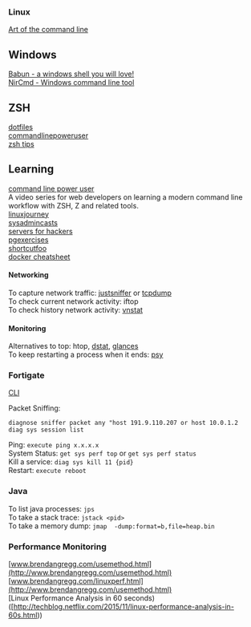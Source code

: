 ### Linux

[Art of the command line](https://github.com/jlevy/the-art-of-command-line)  

## Windows
[Babun - a windows shell you will love!](https://babun.github.io/)  
[NirCmd - Windows command line tool](http://www.nirsoft.net/utils/nircmd.html?2)  


## ZSH

[dotfiles](http://github.com/egis/dotfiles)  
[commandlinepoweruser](http://commandlinepoweruser.com/)  
[zsh tips](http://www.rayninfo.co.uk/tips/zshtips.html)  

## Learning
[command line power user](http://commandlinepoweruser.com/)  
A video series for web developers on learning a modern command line workflow with ZSH, Z and related tools.  
[linuxjourney](https://linuxjourney.com/)  
[sysadmincasts](https://sysadmincasts.com/)  
[servers for hackers](https://serversforhackers.com)  
[pgexercises](https://pgexercises.com/)  
[shortcutfoo](https://www.shortcutfoo.com/)  
[docker cheatsheet](https://github.com/wsargent/docker-cheat-sheet)  


#### Networking
To capture network traffic: [justsniffer]( http://justniffer.sourceforge.net) or [tcpdump](http://www.thegeekstuff.com/2010/08/tcpdump-command-examples/)  
To check current network activity: iftop  
To check history network activity: [vnstat](http://humdi.net/vnstat/man/vnstat.html)  
#### Monitoring
Alternatives to top: htop, [dstat](http://dag.wiee.rs/home-made/dstat/), [glances](https://github.com/nicolargo/glances)  
To keep restarting a process when it ends: [psy](https://github.com/substack/psy)  

### Fortigate
[CLI](http://docs-legacy.fortinet.com/fgt/handbook/cli_html/index.html)

Packet Sniffing: 
```
diagnose sniffer packet any "host 191.9.110.207 or host 10.0.1.2 
diag sys session list
```
Ping: `execute ping x.x.x.x`  
System Status: `get sys perf top` or `get sys perf status`  
Kill a service: `diag sys kill 11 {pid}`  
Restart: `execute reboot`  

### Java

To list java processes: `jps`  
To take a stack trace: `jstack <pid>`  
To take a memory dump: `jmap  -dump:format=b,file=heap.bin`  

### Performance Monitoring

[www.brendangregg.com/usemethod.html](http://www.brendangregg.com/usemethod.html)  
[www.brendangregg.com/linuxperf.html](http://www.brendangregg.com/usemethod.html)  
[Linux Performance Analysis in 60 seconds)([http://techblog.netflix.com/2015/11/linux-performance-analysis-in-60s.html))
